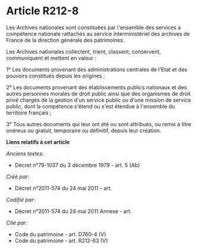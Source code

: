# Article R212-8

Les Archives nationales sont constituées par l'ensemble des services à compétence nationale rattachés au service
interministériel des archives de France de la direction générale des patrimoines.

Les Archives nationales collectent, trient, classent, conservent, communiquent et mettent en valeur :

1° Les documents provenant des administrations centrales de l'Etat et des pouvoirs constitués depuis les origines ;

2° Les documents provenant des établissements publics nationaux et des autres personnes morales de droit public ainsi que des
organismes de droit privé chargés de la gestion d'un service public ou d'une mission de service public, dont la compétence
s'étend ou s'est étendue à l'ensemble du territoire français ;

3° Tous autres documents qui leur ont été ou sont attribués, ou remis à titre onéreux ou gratuit, temporaire ou définitif,
depuis leur création.

**Liens relatifs à cet article**

_Anciens textes_:

  - Décret n°79-1037 du 3 décembre 1979 - art. 5 (Ab)

_Créé par_:

  - Décret n°2011-574 du 24 mai 2011  - art.

_Codifié par_:

  - Décret n°2011-574 du 24 mai 2011 Annexe - art.

_Cité par_:

  - Code du patrimoine - art. D760-4 (V)
  - Code du patrimoine - art. R212-63 (V)
